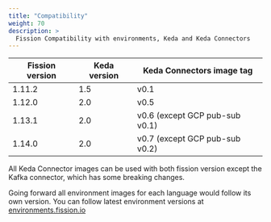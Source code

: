 ```yaml
---
title: "Compatibility"
weight: 70
description: >
  Fission Compatibility with environments, Keda and Keda Connectors
---
```


| Fission version | Keda version | Keda Connectors image tag     |
| --------------- | ------------ | ------------------------------|
| 1.11.2          | 1.5          | v0.1                          |
| 1.12.0          | 2.0          | v0.5                          |
| 1.13.1          | 2.0          | v0.6 (except GCP pub-sub v0.1)|
| 1.14.0          | 2.0          | v0.7 (except GCP pub-sub v0.2)|

All Keda Connector images can be used with both fission version except the Kafka connector, which has some breaking changes.

Going forward all environment images for each language would follow its own version.
You can follow latest environment versions at [environments.fission.io](https://environments.fission.io/)